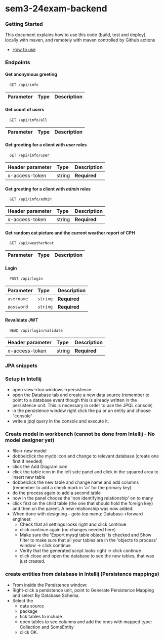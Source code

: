 # sem3-24exam-backend

### Getting Started

This document explains how to use this code (build, test and deploy), locally with maven, and remotely with maven controlled by Github actions
 - [How to use](https://docs.google.com/document/d/1rymrRWF3VVR7ujo3k3sSGD_27q73meGeiMYtmUtYt6c/edit?usp=sharing)


### Endpoints

#### Get anonymous greeting

```http
  GET /api/info
```

| Parameter  | Type     | Description              |
|:-----------| :------- | :----------------------- |

#### Get count of users

```http
  GET /api/info/all
```

| Parameter  | Type     | Description              |
|:-----------| :------- | :----------------------- |

#### Get greeting for a client with _user_ roles

```http
  GET /api/info/user
```

| Header parameter | Type   | Description   |
|:-----------------|:-------|:--------------|
| x-access-token   | string | **Required**  |

#### Get greeting for a client with _admin_ roles

```http
  GET /api/info/admin
```

| Header parameter | Type   | Description   |
|:-----------------|:-------|:--------------|
| x-access-token   | string | **Required**  |

#### Get random cat picture and the current weather report of CPH

```http
  GET /api/weatherNcat
```

| Parameter | Type   | Description   |
|:----------|:-------|:--------------|

#### Login

```http
  POST /api/login
```

| Parameter  | Type     | Description              |
|:-----------| :------- | :----------------------- |
| `username` | `string` | **Required** |
| `password` | `string` | **Required** |

#### Revalidate JWT

```http
  HEAD /api/login/validate
```
| Header parameter | Type   | Description   |
|:-----------------|:-------|:--------------|
| x-access-token   | string | **Required**  |


### JPA snippets

### Setup in Intellij
- open view->too windows->persistence
- open the Database tab and create a new data source (remember to point to a database event though this is already written in the persistence unit. This is necessary in order to use the JPQL console)
- in the persistence window right click the pu or an entity and choose "console"
- write a jpql query in the console and execute it.

### Create model in workbench (cannot be done from Intellij - No model designer yet)
- file-> new model
- dobbelclick the mydb icon and change to relevant database (create one first if needed)
- click the Add Diagram icon
- click the table icon in the left side panel and click in the squared area to insert new table
- dobbelclick the new table and change name and add columns (remember to add a check mark in 'ai' for the primary key)
- do the process again to add a second table
- now in the panel choose the 'non identifying relationship' on to many
- click first on the child table (the one that should hold the foreign key) and then on the parent. A new relationship was now added.
- When done with designing - goto top menu: Database->forward engineer.
  - Check that all settings looks right and click continue
  - click continue again (no changes needed here)
  - Make sure the 'Export mysql table objects' is checked and Show filter to make sure that all your tables are in the 'objects to process' window -> click continue
  - Verify that the generated script looks right -> click continue
  - click close and open the database to see the new tables, that was just created.

### create entities from database in Intellij (Persistence mappings)
- From inside the Persistence window:
- Right-click a persistence unit, point to Generate Persistence Mapping and select By Database Schema.
- Select the 
  - data source 
  - package
  - tick tables to include
  - open tables to see columns and add the ones with mapped type: Collection<SomeEntity> and SomeEntity
  - click OK.




